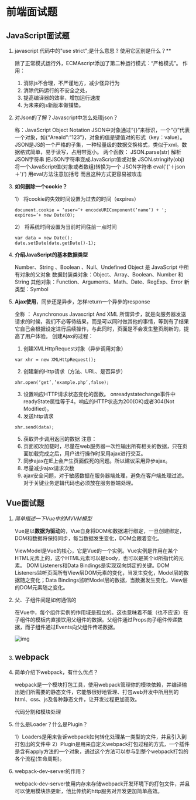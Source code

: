 # 前端面试题



## JavaScript面试题

1. javascript 代码中的"use strict";是什么意思 ? 使用它区别是什么？**

   除了正常模式运行外，ECMAscript添加了第二种运行模式：“严格模式”。
   作用：
   1) 消除js不合理，不严谨地方，减少怪异行为
   2) 消除代码运行的不安全之处，
   3) 提高编译器的效率，增加运行速度
   4) 为未来的js新版本做铺垫。

2. 对Json的了解？Javascript中怎么处理json？

   称：JavaScript Object Notation
   JSON中对象通过“{}”来标识，一个“{}”代表一个对象，如{“AreaId”:”123”}，对象的值是键值对的形式（key：value）。JSON是JS的一个严格的子集，一种轻量级的数据交换格式，类似于xml。数据格式简单，易于读写，占用带宽小。
   两个函数：
   JSON.parse(str)
   解析JSON字符串 把JSON字符串变成JavaScript值或对象
   JSON.stringify(obj) 
   将一个JavaScript值(对象或者数组)转换为一个 JSON字符串
   eval('('＋json＋')') 
   用eval方法注意加括号 而且这种方式更容易被攻击

3. **如何删除一个cookie？**

   1） 将cookie的失效时间设置为过去的时间（expires）

   ```
   document.cookie = ‘user=’+ encodeURIComponent(‘name’) + ';
   expires=’+ new Date(0);
   ```

   2） 将系统时间设置为当前时间往前一点时间

   ```
   var data = new Date();
   date.setDate(date.getDate()-1);
   ```

4. **介绍JavaScript的基本数据类型**

   Number、String 、Boolean 、Null、Undefined 
   Object 是 JavaScript 中所有对象的父对象
   数据封装类对象：Object、Array、Boolean、Number 和 String
   其他对象：Function、Arguments、Math、Date、RegExp、Error
   新类型：Symbol

5. **Ajax使用**，同步还是异步，怎样return一个异步的response

   全称 ： Asynchronous Javascript And XML
   所谓异步，就是向服务器发送请求的时候，我们不必等待结果，而是可以同时做其他的事情，等到有了结果它自己会根据设定进行后续操作，与此同时，页面是不会发生整页刷新的，提高了用户体验。
   创建Ajax的过程：
   1) 创建XMLHttpRequest对象（异步调用对象）

   ```
   var xhr = new XMLHttpRequest();
   ```

   2) 创建新的Http请求（方法、URL、是否异步）

   ```
   xhr.open(‘get’,’example.php’,false);
   ```

   3) 设置响应HTTP请求状态变化的函数。
   onreadystatechange事件中readyState属性等于4。响应的HTTP状态为200(OK)或者304(Not Modified)。
   4) 发送http请求

   ```
   xhr.send(data);
   ```

   5) 获取异步调用返回的数据
   注意：
   1) 页面初次加载时，尽量在web服务器一次性输出所有相关的数据，只在页面加载完成之后，用户进行操作时采用ajax进行交互。
   2) 同步ajax在IE上会产生页面假死的问题。所以建议采用异步ajax。
   3) 尽量减少ajax请求次数
   4) ajax安全问题，对于敏感数据在服务器端处理，避免在客户端处理过滤。对于关键业务逻辑代码也必须放在服务器端处理。

## Vue面试题

1. *简单描述一下Vue中的MVVM模型*

   Vue是以**数据为驱动**的，Vue自身将DOM和数据进行绑定，一旦创建绑定，DOM和数据将保持同步，每当数据发生变化，DOM会跟着变化。

   ViewModel是Vue的核心，它是Vue的一个实例。Vue实例是作用在某个HTML元素上的，这个HTML元素可以是body，也可以是某个id所指代的元素。 DOM Listeners和Data Bindings是实现双向绑定的关键。DOM Listeners监听页面所有View层DOM元素的变化，当发生变化，Model层的数据随之变化；Data Bindings监听Model层的数据，当数据发生变化，View层的DOM元素随之变化。

2. 父、子组件间是如何通信的

   在Vue中，每个组件实例的作用域是孤立的。这也意味着不能（也不应该）在子组件的模板内直接饮用父组件的数据。父组件通过Props向子组件传递数据，而子组件通过Events向父组件传递数据。 

   ![img](https://ask.qcloudimg.com/http-save/yehe-1687375/im2wierllv.png?imageView2/2/w/1620)

3. ## webpack

1. 简单介绍下webpack，有什么优点？

   webpack是一个模块打包工具，使用webpack管理你的模块依赖，并编译输出她们所需要的静态文件，它能够很好地管理、打包web开发中所用到的html、css、js及各种静态文件，让开发过程更加高效。

   代码分割和模块处理

2. 什么是Loader？什么是Plugin？

   1）Loaders是用来告诉webpack如何转化处理某一类型的文件，并且引入到打包出的文件中
   2）Plugin是用来自定义webpack打包过程的方式，一个插件是含有apply方法的一个对象，通过这个方法可以参与到整个webpack打包的各个流程(生命周期)。

3. webpack-dev-server的作用？

   webpack-dev-server使用内存来存储webpack开发环境下的打包文件，并且可以使用模块热更新，他比传统的http服务对开发更加简单高效。

